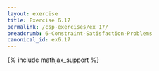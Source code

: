```yaml
---
layout: exercise
title: Exercise 6.17
permalink: /csp-exercises/ex_17/
breadcrumb: 6-Constraint-Satisfaction-Problems
canonical_id: ex6.17
---
```


{% include mathjax_support %}

